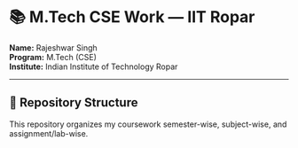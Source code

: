 # 📚 M.Tech CSE Work — IIT Ropar

**Name:** Rajeshwar Singh  
**Program:** M.Tech (CSE)  
**Institute:** Indian Institute of Technology Ropar  

---

## 📂 Repository Structure
This repository organizes my coursework semester-wise, subject-wise, and assignment/lab-wise.